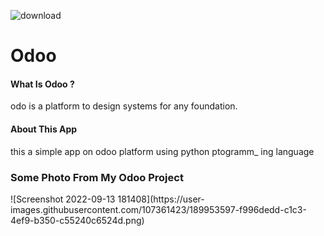 ![download](https://user-images.githubusercontent.com/107361423/189951808-9eef9828-c898-446c-8cba-12a6c6faee34.png)





<h1>Odoo</h1>

<h4>What Is Odoo ?</h4>
odo is a platform to design systems for 
any foundation.

<h4>About This App</h4>
this a simple app on odoo 
platform using python ptogramm_
ing language


<h3>Some Photo From My Odoo Project</h3>
![Screenshot 2022-09-13 181408](https://user-images.githubusercontent.com/107361423/189953597-f996dedd-c1c3-4ef9-b350-c55240c6524d.png)




